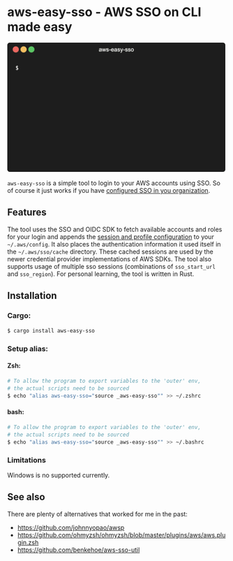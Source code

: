 # aws-easy-sso - AWS SSO on CLI made easy

<img src="doc/demo.gif" width="500">

`aws-easy-sso` is a simple tool to login to your AWS accounts using SSO. So of course it just works if you have [configured SSO in you organization](https://aws.amazon.com/de/iam/identity-center/). 

## Features

The tool uses the SSO and OIDC SDK to fetch available accounts and roles for your login and appends the [session and profile configuration](https://docs.aws.amazon.com/cli/latest/userguide/cli-configure-sso.html) to your `~/.aws/config`. It also places the authentication information it used itself in the `~/.aws/sso/cache` directory. These cached sessions are used by the newer credential provider implementations of AWS SDKs. The tool also supports usage of multiple sso sessions (combinations of `sso_start_url` and `sso_region`). For personal learning, the tool is written in Rust.

## Installation

### Cargo: 
``` bash
$ cargo install aws-easy-sso
```

### Setup alias:
#### Zsh:
``` bash
# To allow the program to export variables to the 'outer' env, 
# the actual scripts need to be sourced
$ echo "alias aws-easy-sso="source _aws-easy-sso"" >> ~/.zshrc
```

#### bash:
``` bash
# To allow the program to export variables to the 'outer' env, 
# the actual scripts need to be sourced
$ echo "alias aws-easy-sso="source _aws-easy-sso"" >> ~/.bashrc
```

### Limitations
Windows is no supported currently.

## See also
There are plenty of alternatives that worked for me in the past:

* https://github.com/johnnyopao/awsp
* https://github.com/ohmyzsh/ohmyzsh/blob/master/plugins/aws/aws.plugin.zsh
* https://github.com/benkehoe/aws-sso-util
